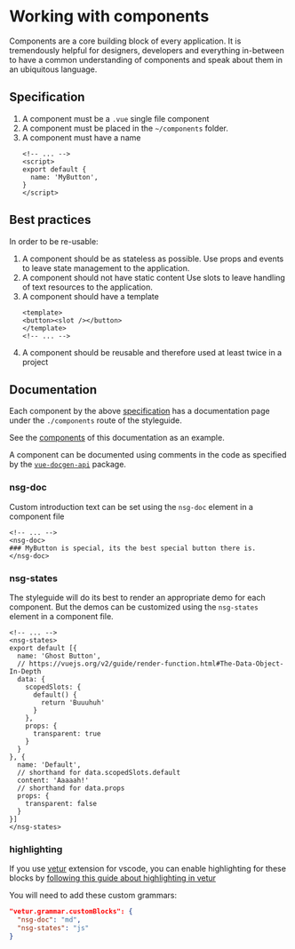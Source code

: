 # Working with components

Components are a core building block of every application.
It is tremendously helpful for designers, developers and everything in-between
to have a common understanding of components and speak about them
in an ubiquitous language.

## Specification

1.  A component must be a `.vue` single file component
2.  A component must be placed in the `~/components` folder.
3.  A component must have a name
    ```vue
    <!-- ... -->
    <script>
    export default {
      name: 'MyButton',
    }
    </script>
    ```

## Best practices

In order to be re-usable:

1.  A component should be as stateless as possible.
    Use props and events to leave state management to the application.
2.  A component should not have static content
    Use slots to leave handling of text resources to the application.
3.  A component should have a template
    ```vue
    <template>
    <button><slot /></button>
    </template>
    <!-- ... -->
    ```
4.  A component should be reusable and therefore used at least twice in a project

## Documentation

Each component by the above [specification](#Specification) has a documentation
page under the `./components` route of the styleguide.

See the [components](~/components) of this documentation as an example.

A component can be documented using comments in the code as specified
by the [`vue-docgen-api`](https://github.com/vue-styleguidist/vue-docgen-api)
package.

### nsg-doc

Custom introduction text can be set using the `nsg-doc` element
in a component file

```vue
<!-- ... -->
<nsg-doc>
### MyButton is special, its the best special button there is.
</nsg-doc>
```

### nsg-states

The styleguide will do its best to render an appropriate demo
for each component. But the demos can be customized using the
`nsg-states` element in a component file.

```vue
<!-- ... -->
<nsg-states>
export default [{
  name: 'Ghost Button',
  // https://vuejs.org/v2/guide/render-function.html#The-Data-Object-In-Depth
  data: {
    scopedSlots: {
      default() {
        return 'Buuuhuh'
      }
    },
    props: {
      transparent: true
    }
  }
}, {
  name: 'Default',
  // shorthand for data.scopedSlots.default
  content: 'Aaaaah!'
  // shorthand for data.props
  props: {
    transparent: false
  }
}]
</nsg-states>
```

### highlighting

If you use [vetur](https://marketplace.visualstudio.com/items?itemName=octref.vetur)
extension for vscode, you can enable highlighting for these blocks by
[following this guide about highlighting in vetur](https://github.com/vuejs/vetur/blob/master/docs/highlighting.md)

You will need to add these custom grammars:

```json
"vetur.grammar.customBlocks": {
  "nsg-doc": "md",
  "nsg-states": "js"
}
```

